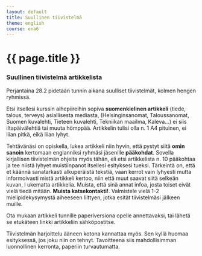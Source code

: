 ```yaml
---
layout: default
title: Suullinen tiivistelmä
theme: english
course: ena6
---
```


<div class="container">
<div class="header-row">
<div class="main-header">
<h1>{{ page.title }}</h1>
</div>
</div>
<div class="content-row">
<div class="main-content">

<h3 id="suullinen-tiivistelmä-artikkelista">Suullinen tiivistelmä artikkelista</h3>

<p>Perjantaina 28.2 pidetään tunnin aikana suulliset tiivistelmät, kolmen hengen ryhmissä.</p>

<p>Etsi itsellesi kurssin aihepiireihin sopiva <strong>suomenkielinen artikkeli</strong> (tiede, talous, terveys) asiallisesta mediasta,
(Helsinginsanomat, Taloussanomat, Suomen kuvalehti, Tieteen kuvalehti, Tekniikan maailma, Kaleva...) ei siis
iltapäivälehtiä tai muuta hömppää. Artikkelin tulisi olla n. 1 A4 pituinen, ei liian pitkä, eikä liian lyhyt.</p>

<p>Tehtävänäsi on opiskella, lukea artikkeli niin hyvin, että pystyt siitä  <strong>omin sanoin</strong> kertomaan englanniksi ryhmäsi
jäsenille <strong>pääkohdat</strong>. Sovella kirjallisen tiivistelmän ohjeita myös tähän, eli etsi artikkelista n. 10 pääkohtaa ja
tee niistä lyhyet muistiinpanot itsellesi esityksesi tueksi. Tärkeintä on, että et käännä sanatarkasti alkuperäistä
tekstiä, vaan kerrot vain lyhyesti mutta informoivasti mistä artikkeli kertoo, niin että muut saavat siitä selkeän kuvan, l
ukematta artikkelia. Muista, että sinä annat infoa, josta toiset eivät vielä tiedä mitään. <strong>Muista katsekontakti!</strong>.
Valmistele vielä 1-2 mielipidekysymystä aiheeseen liittyen, jotka esität tiivistelmäsi jälkeen muille.</p>

<p>Ota mukaan artikkeli tunnille paperiversiona opelle annettavaksi, tai lähetä se etukäteen linkki artikkeliin
 sähköpostitse.</p>

<p>Tiivistelmän harjoittelu ääneen kotona kannattaa myös. Sen kyllä huomaa esityksessä, jos joku niin on tehnyt.
 Tavoitteena siis mahdollisimman luonnollinen kerronta, paperiin turvautumatta.</p>

</div>
</div>
</div>
